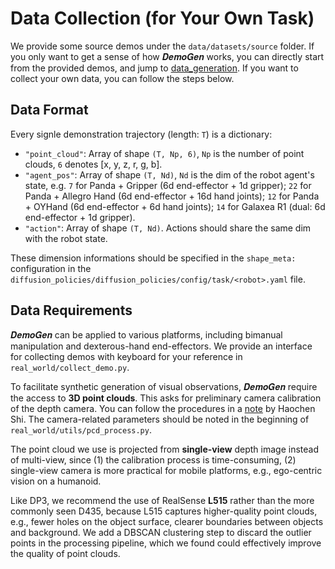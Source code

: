 # Data Collection (for Your Own Task)

We provide some source demos under the `data/datasets/source` folder. If you only want to get a sense of how 𝑫𝒆𝒎𝒐𝑮𝒆𝒏 works, you can directly start from the provided demos, and jump to [data_generation](./2_data_generation.md). If you want to collect your own data, you can follow the steps below.



## Data Format

Every signle demonstration trajectory (length: `T`) is a dictionary:
- `"point_cloud"`: Array of shape `(T, Np, 6)`, `Np` is the number of point clouds, `6` denotes [x, y, z, r, g, b].
- `"agent_pos"`: Array of shape `(T, Nd)`, `Nd` is the dim of the robot agent's state, e.g. `7` for Panda + Gripper (6d end-effector + 1d gripper); `22` for Panda + Allegro Hand (6d end-effector + 16d hand joints); `12` for Panda + OYHand (6d end-effector + 6d hand joints); `14` for Galaxea R1 (dual: 6d end-effector + 1d gripper). 
- `"action"`: Array of shape `(T, Nd)`. Actions should share the same dim with the robot state.

These dimension informations should be specified in the `shape_meta:` configuration in the `diffusion_policies/diffusion_policies/config/task/<robot>.yaml` file.



## Data Requirements
𝑫𝒆𝒎𝒐𝑮𝒆𝒏 can be applied to various platforms, including bimanual manipulation and dexterous-hand end-effectors. We provide an interface for collecting demos with keyboard for your reference in `real_world/collect_demo.py`.

To facilitate synthetic generation of visual observations, 𝑫𝒆𝒎𝒐𝑮𝒆𝒏 require the access to **3D point clouds**. This asks for preliminary camera calibration of the depth camera. You can follow the procedures in a [note](https://gist.github.com/hshi74/edabc1e9bed6ea988a2abd1308e1cc96) by Haochen Shi. The camera-related parameters should be noted in the beginning of `real_world/utils/pcd_process.py`.

The point cloud we use is projected from **single-view** depth image instead of multi-view, since (1) the calibration process is time-consuming, (2) single-view camera is more practical for mobile platforms, e.g., ego-centric vision on a humanoid.

Like DP3, we recommend the use of RealSense **L515** rather than the more commonly seen D435, because L515 captures higher-quality point clouds, e.g., fewer holes on the object surface, clearer boundaries between objects and background. We add a DBSCAN clustering step to discard the outlier points in the processing pipeline, which we found could effectively improve the quality of point clouds.
